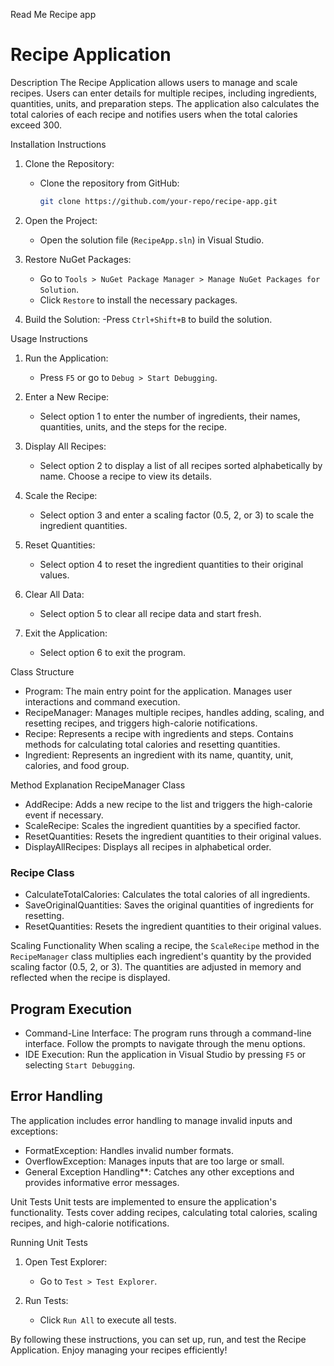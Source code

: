 
Read Me Recipe app

# Recipe Application

Description
The Recipe Application allows users to manage and scale recipes. Users can enter details for multiple recipes, including ingredients, quantities, units, and preparation steps. The application also calculates the total calories of each recipe and notifies users when the total calories exceed 300.

 Installation Instructions
1. Clone the Repository:
   - Clone the repository from GitHub:
     ```bash
     git clone https://github.com/your-repo/recipe-app.git
     ```

2. Open the Project:
   - Open the solution file (`RecipeApp.sln`) in Visual Studio.

3. Restore NuGet Packages:
   - Go to `Tools > NuGet Package Manager > Manage NuGet Packages for Solution`.
   - Click `Restore` to install the necessary packages.

4. Build the Solution:
   -Press `Ctrl+Shift+B` to build the solution.




Usage Instructions
1. Run the Application:
   - Press `F5` or go to `Debug > Start Debugging`.

2. Enter a New Recipe:
   - Select option 1 to enter the number of ingredients, their names, quantities, units, and the steps for the recipe.

3. Display All Recipes:
   - Select option 2 to display a list of all recipes sorted alphabetically by name. Choose a recipe to view its details.

4. Scale the Recipe:
   - Select option 3 and enter a scaling factor (0.5, 2, or 3) to scale the ingredient quantities.

5. Reset Quantities:
   - Select option 4 to reset the ingredient quantities to their original values.

6. Clear All Data:
   - Select option 5 to clear all recipe data and start fresh.

7. Exit the Application:
   - Select option 6 to exit the program.

Class Structure
- Program: The main entry point for the application. Manages user interactions and command execution.
- RecipeManager: Manages multiple recipes, handles adding, scaling, and resetting recipes, and triggers high-calorie notifications.
- Recipe: Represents a recipe with ingredients and steps. Contains methods for calculating total calories and resetting quantities.
- Ingredient: Represents an ingredient with its name, quantity, unit, calories, and food group.

 Method Explanation
RecipeManager Class
- AddRecipe: Adds a new recipe to the list and triggers the high-calorie event if necessary.
- ScaleRecipe: Scales the ingredient quantities by a specified factor.
- ResetQuantities: Resets the ingredient quantities to their original values.
- DisplayAllRecipes: Displays all recipes in alphabetical order.

### Recipe Class
- CalculateTotalCalories: Calculates the total calories of all ingredients.
- SaveOriginalQuantities: Saves the original quantities of ingredients for resetting.
- ResetQuantities: Resets the ingredient quantities to their original values.

 Scaling Functionality
When scaling a recipe, the `ScaleRecipe` method in the `RecipeManager` class multiplies each ingredient's quantity by the provided scaling factor (0.5, 2, or 3). The quantities are adjusted in memory and reflected when the recipe is displayed.

## Program Execution
- Command-Line Interface: The program runs through a command-line interface. Follow the prompts to navigate through the menu options.
- IDE Execution: Run the application in Visual Studio by pressing `F5` or selecting `Start Debugging`.

## Error Handling
The application includes error handling to manage invalid inputs and exceptions:
- FormatException: Handles invalid number formats.
- OverflowException: Manages inputs that are too large or small.
- General Exception Handling**: Catches any other exceptions and provides informative error messages.

Unit Tests
Unit tests are implemented to ensure the application's functionality. Tests cover adding recipes, calculating total calories, scaling recipes, and high-calorie notifications.

Running Unit Tests
1. Open Test Explorer:
   - Go to `Test > Test Explorer`.

2. Run Tests:
   - Click `Run All` to execute all tests.

By following these instructions, you can set up, run, and test the Recipe Application. Enjoy managing your recipes efficiently!

